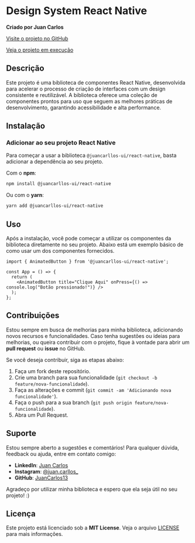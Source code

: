 <Meta title="Home" />

# Design System React Native

**Criado por Juan Carlos**

[Visite o projeto no GitHub](https://github.com/JuanCarllos13/Design-system-react-native)

[Veja o projeto em execução](https://juancarllos13.github.io/Design-system-react-native/)

## Descrição

Este projeto é uma biblioteca de componentes React Native, desenvolvida para acelerar o processo de criação de interfaces com um design consistente e reutilizável. A biblioteca oferece uma coleção de componentes prontos para uso que seguem as melhores práticas de desenvolvimento, garantindo acessibilidade e alta performance.

## Instalação

### Adicionar ao seu projeto React Native

Para começar a usar a biblioteca `@juancarllos-ui/react-native`, basta adicionar a dependência ao seu projeto.

Com o **npm**:

```bash
npm install @juancarllos-ui/react-native
```

Ou com o **yarn**:

```bash
yarn add @juancarllos-ui/react-native
```

## Uso

Após a instalação, você pode começar a utilizar os componentes da biblioteca diretamente no seu projeto. Abaixo está um exemplo básico de como usar um dos componentes fornecidos.

```tsx
import { AnimatedButton } from '@juancarllos-ui/react-native';

const App = () => {
  return (
    <AnimatedButton title="Clique Aqui" onPress={() => console.log("Botão pressionado!")} />
  );
};
```

## Contribuições

Estou sempre em busca de melhorias para minha biblioteca, adicionando novos recursos e funcionalidades. Caso tenha sugestões ou ideias para melhorias, ou queira contribuir com o projeto, fique à vontade para abrir um **pull request** ou **issue** no GitHub.

Se você deseja contribuir, siga as etapas abaixo:

1. Faça um fork deste repositório.
2. Crie uma branch para sua funcionalidade (`git checkout -b feature/nova-funcionalidade`).
3. Faça as alterações e commit (`git commit -am 'Adicionando nova funcionalidade'`).
4. Faça o push para a sua branch (`git push origin feature/nova-funcionalidade`).
5. Abra um Pull Request.

## Suporte

Estou sempre aberto a sugestões e comentários! Para qualquer dúvida, feedback ou ajuda, entre em contato comigo:

- **LinkedIn**: [Juan Carlos](https://www.linkedin.com/in/juancarlos13/)
- **Instagram**: [@juan.carllos_](https://www.instagram.com/juan.carllos_/)
- **GitHub**: [JuanCarlos13](https://github.com/JuanCarllos13)

Agradeço por utilizar minha biblioteca e espero que ela seja útil no seu projeto! :)

## Licença

Este projeto está licenciado sob a **MIT License**. Veja o arquivo [LICENSE](LICENSE) para mais informações.
